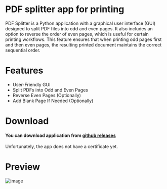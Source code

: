 # PDF splitter app for printing

PDF Splitter is a Python application with a graphical user interface (GUI) designed to split PDF files into odd and even pages. It also includes an option to reverse the order of even pages, which is useful for certain printing workflows. This feature ensures that when printing odd pages first and then even pages, the resulting printed document maintains the correct sequential order.


# Features
- User-Friendly GUI
- Split PDFs into Odd and Even Pages
- Reverse Even Pages (Optionally)
- Add Blank Page If Needed (Optionally)

# Download

#### You can download application from [github releases](https://github.com/datotoda/PDF-Splitter/releases/latest)
Unfortunately, the app does not have a certificate yet.

# Preview

![image](https://github.com/user-attachments/assets/60bcfe71-aed4-4958-912e-eeba9b14dd2f)
